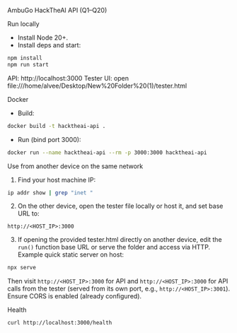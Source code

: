 AmbuGo HackTheAI API (Q1–Q20)

Run locally

- Install Node 20+.
- Install deps and start:

```bash
npm install
npm run start
```

API: http://localhost:3000
Tester UI: open file:///home/alvee/Desktop/New%20Folder%20(1)/tester.html

Docker

- Build:

```bash
docker build -t hacktheai-api .
```

- Run (bind port 3000):

```bash
docker run --name hacktheai-api --rm -p 3000:3000 hacktheai-api
```

Use from another device on the same network

1) Find your host machine IP:

```bash
ip addr show | grep "inet "
```

2) On the other device, open the tester file locally or host it, and set base URL to:

```
http://<HOST_IP>:3000
```

3) If opening the provided tester.html directly on another device, edit the `run()` function base URL or serve the folder and access via HTTP. Example quick static server on host:

```bash
npx serve 
```

Then visit `http://<HOST_IP>:3000` for API and `http://<HOST_IP>:3000` for API calls from the tester (served from its own port, e.g., `http://<HOST_IP>:3001`). Ensure CORS is enabled (already configured).

Health

```bash
curl http://localhost:3000/health
```
